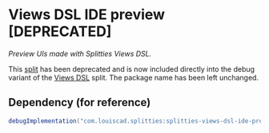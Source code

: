 # Views DSL IDE preview \[DEPRECATED\]

*Preview UIs made with Splitties Views DSL.*

This [split](../../README.md#what-is-a-split "What is a split in Splitties?")
has been deprecated and is now included directly into the debug variant of the
[Views DSL](../views-dsl/README.md#ide-preview) split. The package name has been left unchanged.

## Dependency (for reference)

```groovy
debugImplementation("com.louiscad.splitties:splitties-views-dsl-ide-preview:$splitties_version")
```
